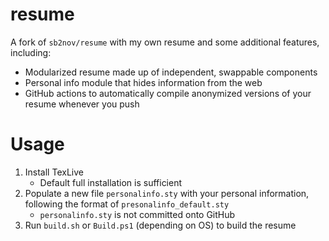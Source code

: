 # resume

A fork of `sb2nov/resume` with my own resume and some additional features, including:

* Modularized resume made up of independent, swappable components
* Personal info module that hides information from the web
* GitHub actions to automatically compile anonymized versions of your resume whenever you push

# Usage

1. Install TexLive
    * Default full installation is sufficient
2. Populate a new file `personalinfo.sty` with your personal information, following the format of `presonalinfo_default.sty`
    * `personalinfo.sty` is not committed onto GitHub
3. Run `build.sh` or `Build.ps1` (depending on OS) to build the resume
